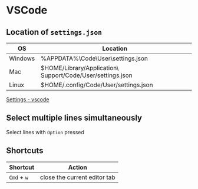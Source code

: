 # VSCode

## Location of `settings.json`

| OS      | Location                                                    |
| ------- | ----------------------------------------------------------- |
| Windows | %APPDATA%\Code\User\settings.json                           |
| Mac     | \$HOME/Library/Application\ Support/Code/User/settings.json |
| Linux   | \$HOME/.config/Code/User/settings.json                      |

[Settings - vscode](https://vscode.readthedocs.io/en/latest/getstarted/settings#settings-file-locations)

## Select multiple lines simultaneously

Select lines with `Option` pressed

## Shortcuts

| Shortcut    | Action                       |
| ----------- | ---------------------------- |
| `Cmd` + `w` | close the current editor tab |

